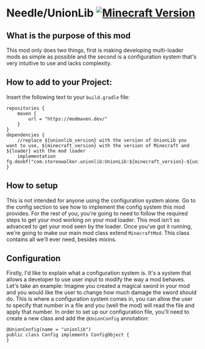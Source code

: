 # Needle/UnionLib [![Minecraft Version](https://img.shields.io/badge/minecraft-1.21-blue.svg)](#)

## What is the purpose of this mod
This mod only does two things, first is making developing multi-loader mods as simple as possible and the second is a configuration system that's very intuitive to use and lacks complexity.

## How to add to your Project:

Insert the following text to your `build.gradle` file:
```
repositories {
    maven {
        url = "https://modmaven.dev/"
    }
}
dependencies {
	//replace ${unionlib_version} with the version of UnionLib you want to use, ${minecraft_version} with the version of Minecraft and ${loader} with the mod loader
    implementation fg.deobf("com.stereowalker.unionlib:UnionLib:${minecraft_version}-${unionlib_version}-${loader}")
}
```

## How to setup
This is not intended for anyone using the configuration system alone. Go to the config section to see how to implement the config system this mod provides. For the rest of you, you're going to need to follow the required steps to get your mod working on your mod loader. This mod isn't so advanced to get your mod seen by the loader.
Once you've got it running, we're going to make our main mod class extend `MinecraftMod`. This class contains all we'll ever need, besides mixins.

## Configuration
Firstly, I'd like to explain what a configuration system is. It's a system that allows a developer to use user input to modify the way a mod behaves. Let's take an example: Imagine you created a magical sword in your mod and you would like the user to change how much damage the sword should do. This is where a configuration system comes in, you can allow the user to specify that number in a file and you (well the mod) will read the file and apply that number.
In order to set up our configuration file, you'll need to create a new class and add the `@UnionConfig` annotation:
```
@UnionConfig(name = "unionlib")
public class Config implements ConfigObject {
}
```
